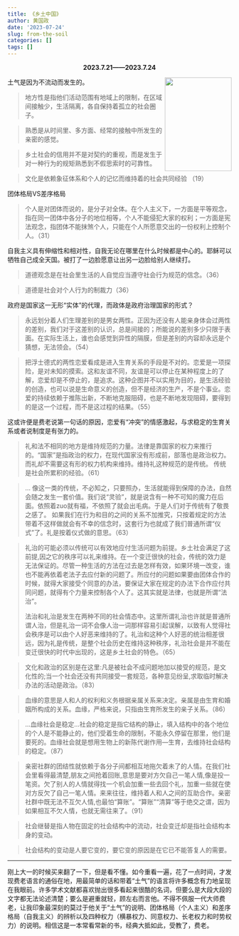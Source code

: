 ```yaml
---
title: 《乡土中国》
author: 黄国政
date: '2023-07-24'
slug: from-the-soil
categories: []
tags: []
---
```


**<center>2023.7.21——2023.7.24</center>**

<!--more-->

<img src="/images/read/2023/07/07-24-from-the-soil.jpg" align="right" height="210" width="150">

土气是因为不流动而发生的。

> 地方性是指他们活动范围有地域上的限制，在区域间接触少，生活隔离，各自保持着孤立的社会圈子。

> 熟悉是从时间里、多方面、经常的接触中所发生的亲密的感觉。

> 乡土社会的信用并不是对契约的重视，而是发生于对一种行为的规矩熟悉到不假思索时的可靠性。

> 文化是依赖象征体系和个人的记忆而维持着的社会共同经验  （19）

团体格局VS差序格局

> 个人是对团体而说的，是分子对全体。在个人主义下，一方面是平等观念，指在同一团体中各分子的地位相等，个人不能侵犯大家的权利；一方面是宪法观念，指团体不能抹煞个人，只能在个人所愿意交出的一份权利上控制个人。（31）

自我主义具有伸缩性和相对性，自我无论在哪里在什么时候都是中心的。耶稣可以牺牲自己成全天国。被打了一边脸愿意让出另一边脸给别人继续打。

> 道德观念是在社会里生活的人自觉应当遵守社会行为规范的信念。（36）

> 道德是社会对个人行为的制裁力（36）

政府是国家这一无形“实体”的代理，而政体是政府治理国家的形式？

> 永远划分着人们生理差别的是男女两性。正因为还没有人能亲身体会过两性的差别，我们对于这差别的认识，总是间接的；所能说的差别多少只限于表面。在实际生活上，谁也会感觉到异性的隔膜，但是差别的内容却永远是个猜想，无法领会。（54）

> 把浮士德式的两性恋爱看成是进入生育关系的手段是不对的。恋爱是一项探险，是对未知的摸索。这和友谊不同，友谊是可以停止在某种程度上的了解，恋爱却是不停止的，是追求。这种企图并不以实用为目的，是生活经验的创造，也可以说是生命意义的创造，但不是经济的生产，不是个事业。恋爱的持续依赖于推陈出新，不断地克服阻碍，也是不断地发现阻碍，要得到的是这一个过程，而不是这过程的结果。（55）

这或许便是费老说第一句话的原因，恋爱有“冲突”的情感激起，与求稳定的生育关系或者说制度是有张力的。

> 礼和法不相同的地方是维持规范的力量。法律是靠国家的权力来推行的。“国家”是指政治的权力，在现代国家没有形成前，部落也是政治权力。而礼却不需要这有形的权力机构来维持。维持礼这种规范的是传统。
  传统是社会所累积的经验。（61）

> …
像这一类的传统，不必知之，只要照办，生活就能得到保障的办法，自然会随之发生一套价值。我们说“灵验”，就是说含有一种不可知的魔力在后面。依照着zuo就有福，不依照了就会出毛病。于是人们对于传统有了敬畏之感了。
如果我们在行为和目的之间的关系不加推究，只按着规定的方法带着不这样做就会有不幸的信念时，这套行为也就成了我们普通所谓“仪式”了。礼是按着仪式做的意思。（63）

>礼治的可能必须以传统可以有效地应付生活问题为前提。乡土社会满足了这前提,因之它的秩序可以礼来维持。在一个变迁很快的社会，传统的效力是无法保证的。尽管一种生活的方法在过去是怎样有效，如果环境一改变，谁也不能再依着老法子去应付新的问题了。所应付的问题如果要由团体合作的时候，就得大家接受个同意的办法，要保证大家在规定的办法下合作应付共同问题，就得有个力量来控制各个人了。这其实就是法律，也就是所谓“法治”。
>
> 法治和礼治是发生在两种不同的社会情态中。这里所谓礼治也许就是普通所谓人治，但是礼治一词不会像人治一词那样容易引起误解，以致有人觉得社会秩序是可以由个人好恶来维持的了。礼治和这种个人好恶的统治相差很远，因为礼是传统，是整个社会历史在维持这种秩序，礼治社会是并不能在变迁很快的时代中出现的，这是乡土社会的特色。（65）

> 文化和政治的区别是在这里:凡是被社会不成问题地加以接受的规范，是文化性的;当一个社会还没有共同接受一套规范，各种意见纷呈,求取临时解决办法的活动是政治。（83）

> 血缘的意思是人和人的权利和义务根据亲属关系来决定。亲属是由生育和婚姻所构成的关系。血缘，严格来说，只指由生育所发生的亲子关系。（86）

> …血缘社会是稳定…社会的稳定是指它结构的静止，填入结构中的各个地位的个人是不能静止的，他们受着生命的限制，不能永久停留在那里，他们是要死的。血缘社会就是想用生物上的新陈代谢作用—生育，去维持社会结构的稳定。（87）

> 亲密社群的团结性就依赖于各分子间都相互地拖欠着未了的人情。在我们社会里看得最清楚,朋友之间抢着回账,意思是要对方欠自己一笔人情,像是投一笔资。欠了别人的人情就得找一个机会加重一些去回个礼，加重一些就在使对方反欠了自己一笔人情。来来往往，维持着人和人之间的互助合作。亲密社群中既无法不互欠人情,也最怕“算账”。“算账”“清算”等于绝交之谓，因为如果相互不欠人情，也就无需往来了。（91）

> 社会继替是指人物在固定的社会结构中的流动，社会变迁却是指社会结构本身的变动。

> 社会结构的变动是人要它变的，要它变的原因是在它已不能答复人的需要。

---

刚上大一的时候买来翻了一下，但是看不懂。如今重看一遍，花了一点时间，才发现费老语言的通俗在地，用最简单的话和带着“土气”的语言将许多概念有力地呈现在我眼前。许多学术文献都喜欢抛出很多看起来很酷的名词，但要么是大段大段的文字都无法论述清楚；要么是避重就轻，顾左右而言他。不得不佩服一代大师费老，让我印象最深刻的莫过于他关于“土气”的说明、团体格局（个人主义）和差序格局（自我主义）的辨析以及四种权力（横暴权力、同意权力、长老权力和时势权力）的说明。相信这是一本常看常新的书，经典大抵如此，受教了，费老。